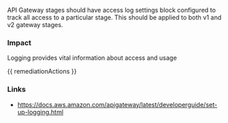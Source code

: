 
API Gateway stages should have access log settings block configured to track all access to a particular stage. This should be applied to both v1 and v2 gateway stages.

### Impact
Logging provides vital information about access and usage

<!-- DO NOT CHANGE -->
{{ remediationActions }}

### Links
- https://docs.aws.amazon.com/apigateway/latest/developerguide/set-up-logging.html


